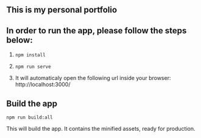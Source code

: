 ## This is my personal portfolio

## In order to run the app, please follow the steps below:

1. ```npm install```
2. ```npm run serve```

3. It will automaticaly open the following url inside your browser: http://localhost:3000/

## Build the app
```npm run build:all```

This will build the app. It contains the minified assets, ready for production.

